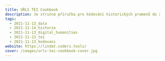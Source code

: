 ```yaml
---
title: UŘLS TEI Cookbook
description: Je stručná příručka pro kódování historických pramenů do XML TEI.
tags:
  - 2021-11-13_data
  - 2021-11-14_historie
  - 2021-11-13_digital_humanities
  - 2021-11-13_tei
  - 2021-11-13_kodovani
website: https://lindat.coders.tools/
cover: /images/urls-tei-cookbook-cover.jpg
---
```

